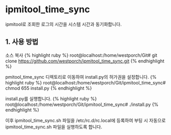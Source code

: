 # ipmitool_time_sync
ipmitool로 조회한 로그의 시간을 시스템 시간과 동기화합니다.

## 1. 사용 방법

소스 복사
{% highlight ruby %}
root@localhost:/home/westporch/Git# git clone https://github.com/westporch/ipmitool_time_sync.git
{% endhighlight %}

pmitool_time_sync 디렉토리로 이동하여 install.py의 허가권을 설정합니다.
{% highlight ruby %}
root@localhost:/home/westporch/Git/ipmitool_time_sync# chmod 655 install.py
{% endhighlight %}

install.py를 실행합니다.
{% highlight ruby %}
root@localhost:/home/westporch/Git/ipmitool_time_sync# ./install.py
{% endhighlight %}

이후 ipmitool_time_sync.sh 파일을 /etc/rc.d/rc.local에 등록하여 부팅 시 자동으로 ipmitool_time_sync.sh 파일을 실행하도록 합니다.
